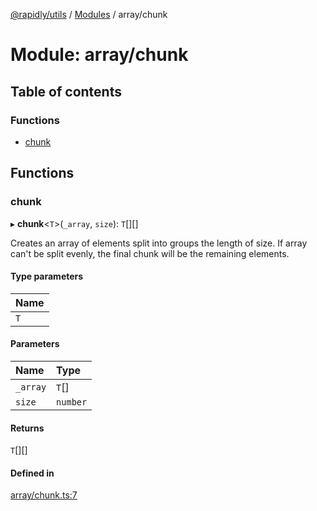 [@rapidly/utils](../README.md) / [Modules](../modules.md) / array/chunk

# Module: array/chunk

## Table of contents

### Functions

- [chunk](array_chunk.md#chunk)

## Functions

### chunk

▸ **chunk**<`T`\>(`_array`, `size`): `T`[][]

Creates an array of elements split into groups the length of size.
If array can't be split evenly, the final chunk will be the remaining elements.

#### Type parameters

| Name |
| :------ |
| `T` |

#### Parameters

| Name | Type |
| :------ | :------ |
| `_array` | `T`[] |
| `size` | `number` |

#### Returns

`T`[][]

#### Defined in

[array/chunk.ts:7](https://github.com/canguser/rapidly-utils/blob/9cbb270/main/array/chunk.ts#L7)

